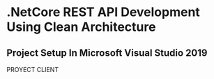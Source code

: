 # .NetCore REST API Development Using Clean Architecture


## Project Setup In Microsoft Visual Studio 2019

PROYECT CLIENT